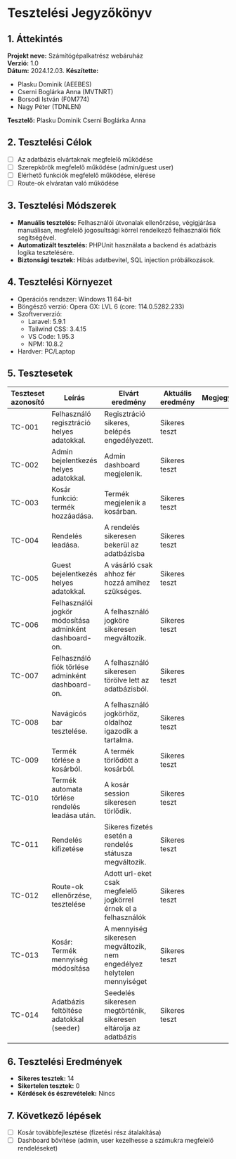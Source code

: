 # Tesztelési Jegyzőkönyv

## 1. Áttekintés

**Projekt neve:** Számítógépalkatrész webáruház  
**Verzió:** 1.0  
**Dátum:** 2024.12.03.
**Készítette:** 

+ Plasku Dominik (AEEBES)
+ Cserni Boglárka Anna (MVTNRT)
+ Borsodi István (F0M774)
+ Nagy Péter (TDNLEN)

**Tesztelő:** Plasku Dominik
              Cserni Boglárka Anna

## 2. Tesztelési Célok

- [ ] Az adatbázis elvártaknak megfelelő működése
- [ ] Szerepkörök megfelelő működése (admin/guest user)
- [ ] Elérhető funkciók megfelelő működése, elérése
- [ ] Route-ok elváratan való működése

## 3. Tesztelési Módszerek

- **Manuális tesztelés:** Felhasználói útvonalak ellenőrzése, végigjárása manuálisan, megfelelő jogosultsági körrel rendelkező felhasználói fiók segítségével.
- **Automatizált tesztelés:** PHPUnit használata a backend és adatbázis logika tesztelésére.
- **Biztonsági tesztek:** Hibás adatbevitel, SQL injection próbálkozások.

## 4. Tesztelési Környezet

- Operációs rendszer: Windows 11 64-bit
- Böngésző verzió: Opera GX: LVL 6 (core: 114.0.5282.233)
- Szoftververzió: 
    - Laravel: 5.9.1
    - Tailwind CSS: 3.4.15
    - VS Code: 1.95.3
    - NPM: 10.8.2
- Hardver: PC/Laptop

## 5. Tesztesetek

| Teszteset azonosító | Leírás                                                  | Elvárt eredmény                                                           | Aktuális eredmény | Megjegyzések  |
|---------------------|---------------------------------------------------------|---------------------------------------------------------------------------|-------------------|---------------|
| TC-001              | Felhasználó regisztráció helyes adatokkal.              | Regisztráció sikeres, belépés engedélyezett.                              | Sikeres teszt     |               |
| TC-002              | Admin bejelentkezés helyes adatokkal.                   | Admin dashboard megjelenik.                                               | Sikeres teszt     |               |
| TC-003              | Kosár funkció: termék hozzáadása.                       | Termék megjelenik a kosárban.                                             | Sikeres teszt     |               | 
| TC-004              | Rendelés leadása.                                       | A rendelés sikeresen bekerül az adatbázisba                               | Sikeres teszt     |               | 
| TC-005              | Guest bejelentkezés helyes adatokkal.                   | A vásárló csak ahhoz fér hozzá amihez szükséges.                          | Sikeres teszt     |               | 
| TC-006              | Felhasználói jogkör módosítása adminként dashboard-on.  | A felhasználó jogköre sikeresen megváltozik.                              | Sikeres teszt     |               |
| TC-007              | Felhasználó fiók törlése adminként dashboard-on.        | A felhasználó sikeresen törölve lett az adatbázisból.                     | Sikeres teszt     |               |
| TC-008              | Navágicós bar tesztelése.                               | A felhasználó jogkörhöz, oldalhoz igazodik a tartalma.                    | Sikeres teszt     |               |
| TC-009              | Termék törlése a kosárból.                              | A termék törlődött a kosárból.                                            | Sikeres teszt     |               |
| TC-010              | Termék automata törlése rendelés leadása után.          | A kosár session sikeresen törlődik.                                       | Sikeres teszt     |               |
| TC-011              | Rendelés kifizetése                                     | Sikeres fizetés esetén a rendelés státusza megváltozik.                   | Sikeres teszt     |               |
| TC-012              | Route-ok ellenőrzése, tesztelése                        | Adott url-eket csak megfelelő jogkörrel érnek el a felhasználók           | Sikeres teszt     |               | 
| TC-013              | Kosár: Termék mennyiség módosítása                      | A mennyiség sikeresen megváltozik, nem engedélyez helytelen mennyiséget   | Sikeres teszt     |               | 
| TC-014              | Adatbázis feltöltése adatokkal (seeder)                 | Seedelés sikeresen megtörténik, sikeresen eltárolja az adatbázis          | Sikeres teszt     |               |


## 6. Tesztelési Eredmények

- **Sikeres tesztek:** 14
- **Sikertelen tesztek:** 0  
- **Kérdések és észrevételek:** Nincs 

## 7. Következő lépések

- [ ] Kosár továbbfejlesztése (fizetési rész átalakítása)
- [ ] Dashboard bővítése (admin, user kezelhesse a számukra megfelelő rendeléseket)
